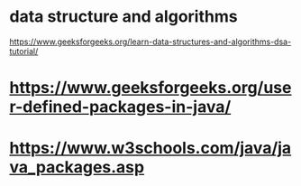 # data structure and algorithms  
https://www.geeksforgeeks.org/learn-data-structures-and-algorithms-dsa-tutorial/

# https://www.geeksforgeeks.org/user-defined-packages-in-java/

# https://www.w3schools.com/java/java_packages.asp

